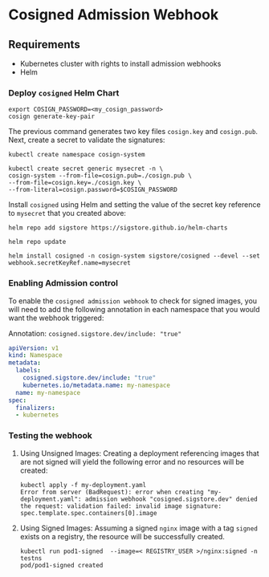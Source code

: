 # Cosigned Admission Webhook

## Requirements
* Kubernetes cluster with rights to install admission webhooks
* Helm

### Deploy `cosigned` Helm Chart


```shell
export COSIGN_PASSWORD=<my_cosign_password>
cosign generate-key-pair
```

The previous command generates two key files `cosign.key` and `cosign.pub`. Next, create a secret to validate the signatures:

```shell
kubectl create namespace cosign-system

kubectl create secret generic mysecret -n \
cosign-system --from-file=cosign.pub=./cosign.pub \
--from-file=cosign.key=./cosign.key \
--from-literal=cosign.password=$COSIGN_PASSWORD
```

Install `cosigned` using Helm and setting the value of the secret key reference to `mysecret` that you created above:

```shell
helm repo add sigstore https://sigstore.github.io/helm-charts

helm repo update

helm install cosigned -n cosign-system sigstore/cosigned --devel --set webhook.secretKeyRef.name=mysecret
```

### Enabling Admission control 

To enable the `cosigned admission webhook` to check for signed images, you will need to add the following annotation in each namespace that you would want the webhook triggered:

Annotation: `cosigned.sigstore.dev/include: "true"`

```yaml
apiVersion: v1
kind: Namespace
metadata:
  labels:
    cosigned.sigstore.dev/include: "true"
    kubernetes.io/metadata.name: my-namespace
  name: my-namespace
spec:
  finalizers:
  - kubernetes
```

### Testing the webhook 

1. Using Unsigned Images: 
Creating a deployment referencing images that are not signed will yield the following error and no resources will be created:

    ```shell
    kubectl apply -f my-deployment.yaml
    Error from server (BadRequest): error when creating "my-deployment.yaml": admission webhook "cosigned.sigstore.dev" denied the request: validation failed: invalid image signature: spec.template.spec.containers[0].image
    ```
2. Using Signed Images: Assuming a signed `nginx` image with a tag `signed` exists on a registry, the resource will be successfully created.

   ```shell
   kubectl run pod1-signed  --image=< REGISTRY_USER >/nginx:signed -n testns
   pod/pod1-signed created
   ```



